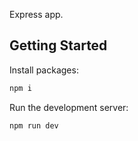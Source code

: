 Express app.

## Getting Started

Install packages:

```bash
npm i
```

Run the development server:

```bash
npm run dev
```
